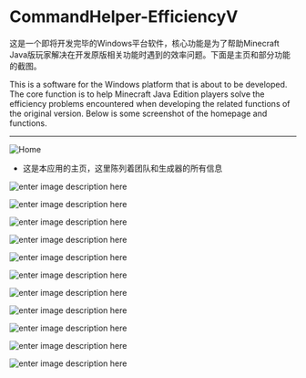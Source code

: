 # CommandHelper-EfficiencyV

这是一个即将开发完毕的Windows平台软件，核心功能是为了帮助Minecraft Java版玩家解决在开发原版相关功能时遇到的效率问题。下面是主页和部分功能的截图。


This is a software for the Windows platform that is about to be developed. The core function is to help Minecraft Java Edition players solve the efficiency problems encountered when developing the related functions of the original version. Below is some screenshot of the homepage and functions.

---

![Home](https://github.com/MCcber/CommandHelper-EfficiencyV/assets/45808036/dda6f413-7930-45ba-ad67-7090e48362cd)

- 这是本应用的主页，这里陈列着团队和生成器的所有信息


![enter image description here](https://s1.ax1x.com/2023/08/29/pPdnQrq.png)

![enter image description here](https://s1.ax1x.com/2023/08/29/pPdnMMn.png)

![enter image description here](https://s1.ax1x.com/2023/08/29/pPdmjUO.png)

![enter image description here](https://s1.ax1x.com/2023/08/29/pPdmo8J.png)

![enter image description here](https://s1.ax1x.com/2023/08/29/pPdmIC4.png)

![enter image description here](https://s1.ax1x.com/2023/08/29/pPdm45F.png)

![enter image description here](https://s1.ax1x.com/2023/08/29/pPdmhUU.png)

![enter image description here](https://s1.ax1x.com/2023/08/29/pPdmfET.png)

![enter image description here](https://s1.ax1x.com/2023/08/29/pPdmRbV.png)

![enter image description here](https://s1.ax1x.com/2023/08/29/pPdm2D0.png)

![enter image description here](https://s1.ax1x.com/2023/08/29/pPdmguq.png)
